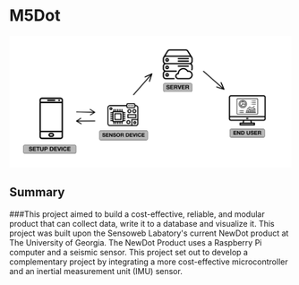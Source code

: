 # M5Dot

![VisualDiagram](Extras/Diagram.png)  

## Summary
###This project aimed to build a cost-effective, reliable, and modular product that can collect data, write it to a database and visualize it. This project was built upon the Sensoweb Labatory's current NewDot product at The University of Georgia. The NewDot Product uses a Raspberry Pi computer and a seismic sensor. This project set out to develop a complementary project by integrating a more cost-effective microcontroller and an inertial measurement unit (IMU) sensor.






